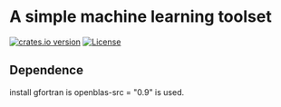 # A simple machine learning toolset

[![crates.io version](https://img.shields.io/crates/v/auto-diff.svg)](https://crates.io/crates/auto-diff)
[![License](https://img.shields.io/crates/l/auto-diff.svg)](https://github.com/pipehappy1/auto-diff/blob/master/LICENSE.txt)

## Dependence

install gfortran is openblas-src = "0.9" is used.


